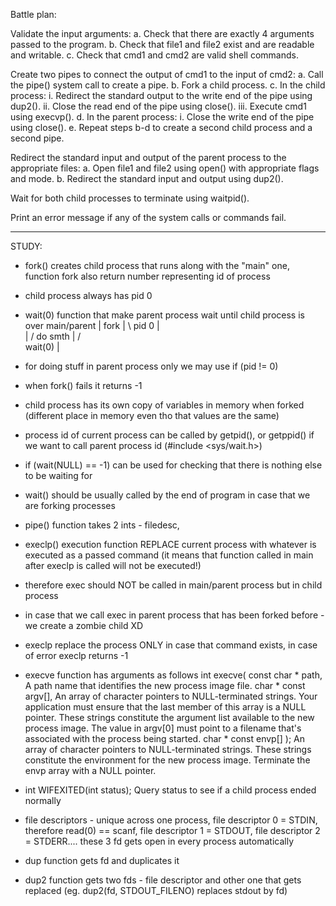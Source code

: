 Battle plan:

Validate the input arguments:
a. Check that there are exactly 4 arguments passed to the program.
b. Check that file1 and file2 exist and are readable and writable.
c. Check that cmd1 and cmd2 are valid shell commands.

Create two pipes to connect the output of cmd1 to the input of cmd2:
a. Call the pipe() system call to create a pipe.
b. Fork a child process.
c. In the child process:
i. Redirect the standard output to the write end of the pipe using dup2().
ii. Close the read end of the pipe using close().
iii. Execute cmd1 using execvp().
d. In the parent process:
i. Close the write end of the pipe using close().
e. Repeat steps b-d to create a second child process and a second pipe.

Redirect the standard input and output of the parent process to the appropriate files:
a. Open file1 and file2 using open() with appropriate flags and mode.
b. Redirect the standard input and output using dup2().

Wait for both child processes to terminate using waitpid().

Print an error message if any of the system calls or commands fail.
********************************
STUDY:

- fork() creates child process that runs along with the "main" one, function fork also return number representing id of process
- child process always has pid 0
- wait(0) function that make parent process wait until child process is over
main/parent
|
fork
| \	pid 0
|  \
|  /  do smth
| /   
wait(0)
|    
- for doing stuff in parent process only we may use if (pid != 0)
- when fork() fails it returns -1
- child process has its own copy of variables in memory when forked (different place in memory even tho that values are the same)
- process id of current process can be called by getpid(), or getppid() if we want to call parent process id (#include <sys/wait.h>)
- if (wait(NULL) == -1) can be used for checking that there is nothing else to be waiting for
- wait() should be usually called by the end of program in case that we are forking processes
- pipe() function takes 2 ints - filedesc,
- execlp() execution function REPLACE current process with whatever is executed as a passed command (it means that function called in main after execlp is called will not be executed!)
 - therefore exec should NOT be called in main/parent process but in child process
 - in case that we call exec in parent process that has been forked before - we create a zombie child XD
 - execlp replace the process ONLY in case that command exists, in case of error execlp returns -1
 - execve function has arguments as follows
 int execve( const char * path, 	A path name that identifies the new process image file.
            char * const argv[], 	An array of character pointers to NULL-terminated strings. Your application must ensure that the last member of this array is a NULL pointer. These strings constitute the argument list available to the new process image. The value in argv[0] must point to a filename that's associated with the process being started.
            char * const envp[] );  An array of character pointers to NULL-terminated strings. These strings constitute the environment for the new process image. Terminate the envp array with a NULL pointer.

 - int WIFEXITED(int status); Query status to see if a child process ended normally
 - file descriptors - unique across one process, file descriptor 0 = STDIN, therefore read(0) == scanf, file descriptor 1 = STDOUT, file descriptor 2 = STDERR.... these 3 fd gets open in every process automatically 
 - dup function gets fd and duplicates it
 - dup2 function gets two fds - file descriptor and other one that gets replaced (eg. dup2(fd, STDOUT_FILENO) replaces stdout by fd)
 